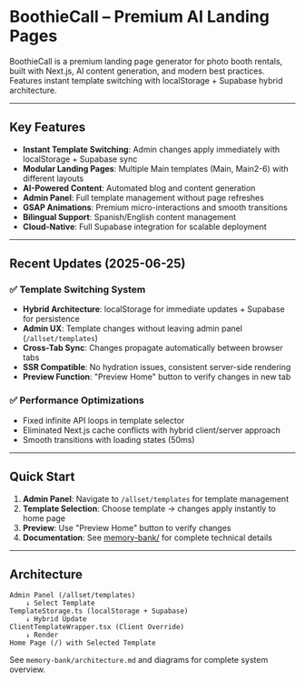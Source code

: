 # BoothieCall – Premium AI Landing Pages

BoothieCall is a premium landing page generator for photo booth rentals, built with Next.js, AI content generation, and modern best practices. Features instant template switching with localStorage + Supabase hybrid architecture.

---

## Key Features

- **Instant Template Switching**: Admin changes apply immediately with localStorage + Supabase sync
- **Modular Landing Pages**: Multiple Main templates (Main, Main2-6) with different layouts
- **AI-Powered Content**: Automated blog and content generation
- **Admin Panel**: Full template management without page refreshes
- **GSAP Animations**: Premium micro-interactions and smooth transitions
- **Bilingual Support**: Spanish/English content management
- **Cloud-Native**: Full Supabase integration for scalable deployment

---

## Recent Updates (2025-06-25)

### ✅ Template Switching System

- **Hybrid Architecture**: localStorage for immediate updates + Supabase for persistence
- **Admin UX**: Template changes without leaving admin panel (`/allset/templates`)
- **Cross-Tab Sync**: Changes propagate automatically between browser tabs
- **SSR Compatible**: No hydration issues, consistent server-side rendering
- **Preview Function**: "Preview Home" button to verify changes in new tab

### ✅ Performance Optimizations

- Fixed infinite API loops in template selector
- Eliminated Next.js cache conflicts with hybrid client/server approach
- Smooth transitions with loading states (50ms)

---

## Quick Start

1. **Admin Panel**: Navigate to `/allset/templates` for template management
2. **Template Selection**: Choose template → changes apply instantly to home page
3. **Preview**: Use "Preview Home" button to verify changes
4. **Documentation**: See [memory-bank/](memory-bank/) for complete technical details

---

## Architecture

```
Admin Panel (/allset/templates)
    ↓ Select Template
TemplateStorage.ts (localStorage + Supabase)
    ↓ Hybrid Update
ClientTemplateWrapper.tsx (Client Override)
    ↓ Render
Home Page (/) with Selected Template
```

See `memory-bank/architecture.md` and diagrams for complete system overview.
